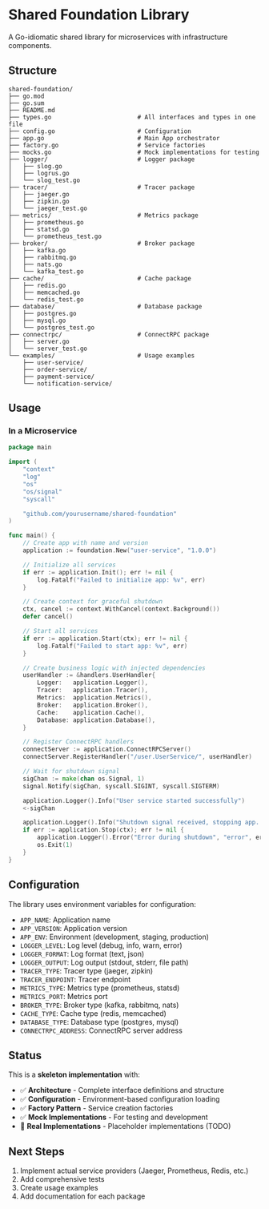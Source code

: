 # Shared Foundation Library

A Go-idiomatic shared library for microservices with infrastructure components.

## Structure

```
shared-foundation/
├── go.mod
├── go.sum
├── README.md
├── types.go                        # All interfaces and types in one file
├── config.go                       # Configuration
├── app.go                          # Main App orchestrator
├── factory.go                      # Service factories
├── mocks.go                        # Mock implementations for testing
├── logger/                         # Logger package
│   ├── slog.go
│   ├── logrus.go
│   └── slog_test.go
├── tracer/                         # Tracer package
│   ├── jaeger.go
│   ├── zipkin.go
│   └── jaeger_test.go
├── metrics/                        # Metrics package
│   ├── prometheus.go
│   ├── statsd.go
│   └── prometheus_test.go
├── broker/                         # Broker package
│   ├── kafka.go
│   ├── rabbitmq.go
│   ├── nats.go
│   └── kafka_test.go
├── cache/                          # Cache package
│   ├── redis.go
│   ├── memcached.go
│   └── redis_test.go
├── database/                       # Database package
│   ├── postgres.go
│   ├── mysql.go
│   └── postgres_test.go
├── connectrpc/                     # ConnectRPC package
│   ├── server.go
│   └── server_test.go
└── examples/                       # Usage examples
    ├── user-service/
    ├── order-service/
    ├── payment-service/
    └── notification-service/
```

## Usage

### In a Microservice

```go
package main

import (
    "context"
    "log"
    "os"
    "os/signal"
    "syscall"

    "github.com/yourusername/shared-foundation"
)

func main() {
    // Create app with name and version
    application := foundation.New("user-service", "1.0.0")

    // Initialize all services
    if err := application.Init(); err != nil {
        log.Fatalf("Failed to initialize app: %v", err)
    }

    // Create context for graceful shutdown
    ctx, cancel := context.WithCancel(context.Background())
    defer cancel()

    // Start all services
    if err := application.Start(ctx); err != nil {
        log.Fatalf("Failed to start app: %v", err)
    }

    // Create business logic with injected dependencies
    userHandler := &handlers.UserHandler{
        Logger:   application.Logger(),
        Tracer:   application.Tracer(),
        Metrics:  application.Metrics(),
        Broker:   application.Broker(),
        Cache:    application.Cache(),
        Database: application.Database(),
    }

    // Register ConnectRPC handlers
    connectServer := application.ConnectRPCServer()
    connectServer.RegisterHandler("/user.UserService/", userHandler)

    // Wait for shutdown signal
    sigChan := make(chan os.Signal, 1)
    signal.Notify(sigChan, syscall.SIGINT, syscall.SIGTERM)

    application.Logger().Info("User service started successfully")
    <-sigChan

    application.Logger().Info("Shutdown signal received, stopping app...")
    if err := application.Stop(ctx); err != nil {
        application.Logger().Error("Error during shutdown", "error", err)
        os.Exit(1)
    }
}
```

## Configuration

The library uses environment variables for configuration:

- `APP_NAME`: Application name
- `APP_VERSION`: Application version
- `APP_ENV`: Environment (development, staging, production)
- `LOGGER_LEVEL`: Log level (debug, info, warn, error)
- `LOGGER_FORMAT`: Log format (text, json)
- `LOGGER_OUTPUT`: Log output (stdout, stderr, file path)
- `TRACER_TYPE`: Tracer type (jaeger, zipkin)
- `TRACER_ENDPOINT`: Tracer endpoint
- `METRICS_TYPE`: Metrics type (prometheus, statsd)
- `METRICS_PORT`: Metrics port
- `BROKER_TYPE`: Broker type (kafka, rabbitmq, nats)
- `CACHE_TYPE`: Cache type (redis, memcached)
- `DATABASE_TYPE`: Database type (postgres, mysql)
- `CONNECTRPC_ADDRESS`: ConnectRPC server address

## Status

This is a **skeleton implementation** with:
- ✅ **Architecture** - Complete interface definitions and structure
- ✅ **Configuration** - Environment-based configuration loading
- ✅ **Factory Pattern** - Service creation factories
- ✅ **Mock Implementations** - For testing and development
- 🚧 **Real Implementations** - Placeholder implementations (TODO)

## Next Steps

1. Implement actual service providers (Jaeger, Prometheus, Redis, etc.)
2. Add comprehensive tests
3. Create usage examples
4. Add documentation for each package 